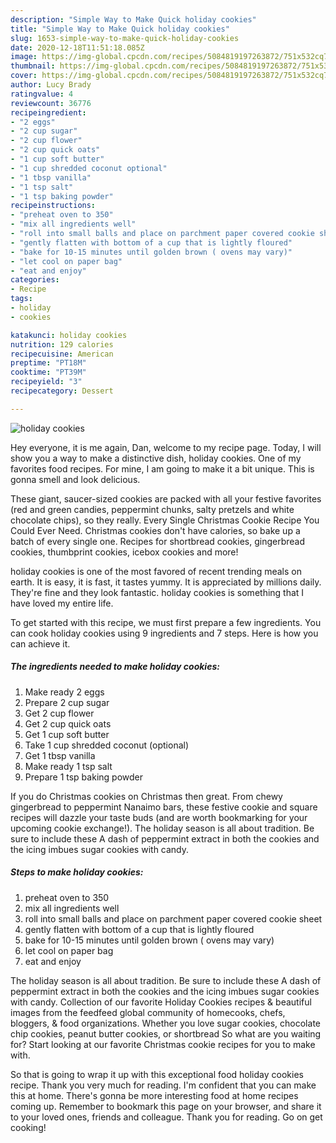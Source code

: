 ```yaml
---
description: "Simple Way to Make Quick holiday cookies"
title: "Simple Way to Make Quick holiday cookies"
slug: 1653-simple-way-to-make-quick-holiday-cookies
date: 2020-12-18T11:51:18.085Z
image: https://img-global.cpcdn.com/recipes/5084819197263872/751x532cq70/holiday-cookies-recipe-main-photo.jpg
thumbnail: https://img-global.cpcdn.com/recipes/5084819197263872/751x532cq70/holiday-cookies-recipe-main-photo.jpg
cover: https://img-global.cpcdn.com/recipes/5084819197263872/751x532cq70/holiday-cookies-recipe-main-photo.jpg
author: Lucy Brady
ratingvalue: 4
reviewcount: 36776
recipeingredient:
- "2 eggs"
- "2 cup sugar"
- "2 cup flower"
- "2 cup quick oats"
- "1 cup soft butter"
- "1 cup shredded coconut optional"
- "1 tbsp vanilla"
- "1 tsp salt"
- "1 tsp baking powder"
recipeinstructions:
- "preheat oven to 350"
- "mix all ingredients well"
- "roll into small balls and place on parchment paper covered cookie sheet"
- "gently flatten with bottom of a cup that is lightly floured"
- "bake for 10-15 minutes until golden brown ( ovens may vary)"
- "let cool on paper bag"
- "eat and enjoy"
categories:
- Recipe
tags:
- holiday
- cookies

katakunci: holiday cookies 
nutrition: 129 calories
recipecuisine: American
preptime: "PT18M"
cooktime: "PT39M"
recipeyield: "3"
recipecategory: Dessert

---
```



![holiday cookies](https://img-global.cpcdn.com/recipes/5084819197263872/751x532cq70/holiday-cookies-recipe-main-photo.jpg)

Hey everyone, it is me again, Dan, welcome to my recipe page. Today, I will show you a way to make a distinctive dish, holiday cookies. One of my favorites food recipes. For mine, I am going to make it a bit unique. This is gonna smell and look delicious.

These giant, saucer-sized cookies are packed with all your festive favorites (red and green candies, peppermint chunks, salty pretzels and white chocolate chips), so they really. Every Single Christmas Cookie Recipe You Could Ever Need. Christmas cookies don&#39;t have calories, so bake up a batch of every single one. Recipes for shortbread cookies, gingerbread cookies, thumbprint cookies, icebox cookies and more!

holiday cookies is one of the most favored of recent trending meals on earth. It is easy, it is fast, it tastes yummy. It is appreciated by millions daily. They're fine and they look fantastic. holiday cookies is something that I have loved my entire life.


To get started with this recipe, we must first prepare a few ingredients. You can cook holiday cookies using 9 ingredients and 7 steps. Here is how you can achieve it.

<!--inarticleads1-->

##### The ingredients needed to make holiday cookies:

1. Make ready 2 eggs
1. Prepare 2 cup sugar
1. Get 2 cup flower
1. Get 2 cup quick oats
1. Get 1 cup soft butter
1. Take 1 cup shredded coconut (optional)
1. Get 1 tbsp vanilla
1. Make ready 1 tsp salt
1. Prepare 1 tsp baking powder


If you do Christmas cookies on Christmas then great. From chewy gingerbread to peppermint Nanaimo bars, these festive cookie and square recipes will dazzle your taste buds (and are worth bookmarking for your upcoming cookie exchange!). The holiday season is all about tradition. Be sure to include these A dash of peppermint extract in both the cookies and the icing imbues sugar cookies with candy. 

<!--inarticleads2-->

##### Steps to make holiday cookies:

1. preheat oven to 350
1. mix all ingredients well
1. roll into small balls and place on parchment paper covered cookie sheet
1. gently flatten with bottom of a cup that is lightly floured
1. bake for 10-15 minutes until golden brown ( ovens may vary)
1. let cool on paper bag
1. eat and enjoy


The holiday season is all about tradition. Be sure to include these A dash of peppermint extract in both the cookies and the icing imbues sugar cookies with candy. Collection of our favorite Holiday Cookies recipes &amp; beautiful images from the feedfeed global community of homecooks, chefs, bloggers, &amp; food organizations. Whether you love sugar cookies, chocolate chip cookies, peanut butter cookies, or shortbread So what are you waiting for? Start looking at our favorite Christmas cookie recipes for you to make with. 

So that is going to wrap it up with this exceptional food holiday cookies recipe. Thank you very much for reading. I'm confident that you can make this at home. There's gonna be more interesting food at home recipes coming up. Remember to bookmark this page on your browser, and share it to your loved ones, friends and colleague. Thank you for reading. Go on get cooking!
